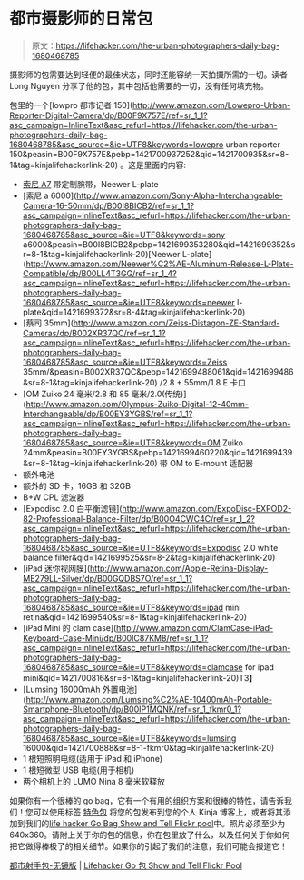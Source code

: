 # 都市摄影师的日常包

> 原文：<https://lifehacker.com/the-urban-photographers-daily-bag-1680468785>

摄影师的包需要达到轻便的最佳状态，同时还能容纳一天拍摄所需的一切。读者 Long Nguyen 分享了他的包，其中包括他需要的一切，没有任何填充物。



包里的一个[lowpro 都市记者 150](http://www.amazon.com/Lowepro-Urban-Reporter-Digital-Camera/dp/B00F9X757E/ref=sr_1_1?asc_campaign=InlineText&asc_refurl=https://lifehacker.com/the-urban-photographers-daily-bag-1680468785&asc_source=&ie=UTF8&keywords=lowepro urban reporter 150&peasin=B00F9X757E&pebp=1421700937252&qid=1421700935&sr=8-1&tag=kinjalifehackerlink-20) 。这是里面的内容:

*   [索尼 A7](https://www.amazon.com/dp/B00FRDUZXM?asc_campaign=InlineText&asc_refurl=https://lifehacker.com/the-urban-photographers-daily-bag-1680468785&asc_source=&linkCode=ogi&psc=1&smid=A13ACIRM091OJE&tag=kinjalifehackerlink-20&th=1) 带定制腕带，Neewer L-plate
*   [索尼 a 6000](http://www.amazon.com/Sony-Alpha-Interchangeable-Camera-16-50mm/dp/B00I8BICB2/ref=sr_1_1?asc_campaign=InlineText&asc_refurl=https://lifehacker.com/the-urban-photographers-daily-bag-1680468785&asc_source=&ie=UTF8&keywords=sony a6000&peasin=B00I8BICB2&pebp=1421699353280&qid=1421699352&sr=8-1&tag=kinjalifehackerlink-20)[Neewer L-plate](http://www.amazon.com/Neewer%C2%AE-Aluminum-Release-L-Plate-Compatible/dp/B00LL4T3GG/ref=sr_1_4?asc_campaign=InlineText&asc_refurl=https://lifehacker.com/the-urban-photographers-daily-bag-1680468785&asc_source=&ie=UTF8&keywords=neewer l-plate&qid=1421699372&sr=8-4&tag=kinjalifehackerlink-20)
*   [蔡司 35mm](http://www.amazon.com/Zeiss-Distagon-ZE-Standard-Cameras/dp/B002XR37QC/ref=sr_1_1?asc_campaign=InlineText&asc_refurl=https://lifehacker.com/the-urban-photographers-daily-bag-1680468785&asc_source=&ie=UTF8&keywords=Zeiss 35mm/&peasin=B002XR37QC&pebp=1421699488061&qid=1421699486&sr=8-1&tag=kinjalifehackerlink-20) /2.8 + 55mm/1.8 E 卡口
*   [OM Zuiko 24 毫米/2.8 和 85 毫米/2.0(传统)](http://www.amazon.com/Olympus-Zuiko-Digital-12-40mm-Interchangeable/dp/B00EY3YGBS/ref=sr_1_1?asc_campaign=InlineText&asc_refurl=https://lifehacker.com/the-urban-photographers-daily-bag-1680468785&asc_source=&ie=UTF8&keywords=OM Zuiko 24mm&peasin=B00EY3YGBS&pebp=1421699460220&qid=1421699439&sr=8-1&tag=kinjalifehackerlink-20) 带 OM to E-mount 适配器
*   额外电池
*   额外的 SD 卡，16GB 和 32GB
*   B+W CPL 滤波器
*   [Expodisc 2.0 白平衡滤镜](http://www.amazon.com/ExpoDisc-EXPOD2-82-Professional-Balance-Filter/dp/B00O4CWC4C/ref=sr_1_2?asc_campaign=InlineText&asc_refurl=https://lifehacker.com/the-urban-photographers-daily-bag-1680468785&asc_source=&ie=UTF8&keywords=Expodisc 2.0 white balance filter&qid=1421699525&sr=8-2&tag=kinjalifehackerlink-20)
*   [iPad 迷你视网膜](http://www.amazon.com/Apple-Retina-Display-ME279LL-Silver/dp/B00GQDBS7O/ref=sr_1_1?asc_campaign=InlineText&asc_refurl=https://lifehacker.com/the-urban-photographers-daily-bag-1680468785&asc_source=&ie=UTF8&keywords=ipad mini retina&qid=1421699540&sr=8-1&tag=kinjalifehackerlink-20)
*   [iPad Mini 的 clam case](http://www.amazon.com/ClamCase-iPad-Keyboard-Case-Mini/dp/B00IC87KM8/ref=sr_1_1?asc_campaign=InlineText&asc_refurl=https://lifehacker.com/the-urban-photographers-daily-bag-1680468785&asc_source=&ie=UTF8&keywords=clamcase for ipad mini&qid=1421700816&sr=8-1&tag=kinjalifehackerlink-20)T3】
*   [Lumsing 16000mAh 外置电池](http://www.amazon.com/Lumsing%C2%AE-10400mAh-Portable-Smartphone-Bluetooth/dp/B00IP1MQNK/ref=sr_1_fkmr0_1?asc_campaign=InlineText&asc_refurl=https://lifehacker.com/the-urban-photographers-daily-bag-1680468785&asc_source=&ie=UTF8&keywords=lumsing 16000&qid=1421700888&sr=8-1-fkmr0&tag=kinjalifehackerlink-20)
*   1 根短照明电缆(适用于 iPad 和 iPhone)
*   1 根短微型 USB 电缆(用于相机)
*   两个相机上的 LUMO Nina 8 毫米软释放

如果你有一个很棒的 go bag，它有一个有用的组织方案和很棒的特性，请告诉我们！您可以使用标签 [特色包](http://kinja.com/tag/featured-bag) 将您的包发布到您的个人 Kinja 博客上，或者将其添加到我们的[life hacker Go Bag Show and Tell Flickr pool](http://www.flickr.com/groups/2301352@N21)中。照片必须至少为 640x360。请附上关于你的包的信息，你在包里放了什么，以及任何关于你如何把它做得棒极了的相关细节。如果你的引起了我们的注意，我们可能会报道它！

[都市射手包-无镜版](https://www.flickr.com/photos/longng_works/16276655525/in/pool-) | [Lifehacker Go 包 Show and Tell Flickr Pool](http://www.flickr.com/groups/2301352@N21)